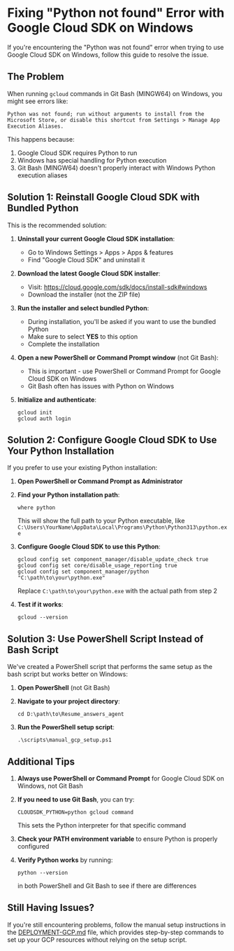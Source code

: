 # Fixing "Python not found" Error with Google Cloud SDK on Windows

If you're encountering the "Python was not found" error when trying to use Google Cloud SDK on Windows, follow this guide to resolve the issue.

## The Problem

When running `gcloud` commands in Git Bash (MINGW64) on Windows, you might see errors like:

```
Python was not found; run without arguments to install from the Microsoft Store, or disable this shortcut from Settings > Manage App Execution Aliases.
```

This happens because:
1. Google Cloud SDK requires Python to run
2. Windows has special handling for Python execution
3. Git Bash (MINGW64) doesn't properly interact with Windows Python execution aliases

## Solution 1: Reinstall Google Cloud SDK with Bundled Python

This is the recommended solution:

1. **Uninstall your current Google Cloud SDK installation**:
   - Go to Windows Settings > Apps > Apps & features
   - Find "Google Cloud SDK" and uninstall it

2. **Download the latest Google Cloud SDK installer**:
   - Visit: https://cloud.google.com/sdk/docs/install-sdk#windows
   - Download the installer (not the ZIP file)

3. **Run the installer and select bundled Python**:
   - During installation, you'll be asked if you want to use the bundled Python
   - Make sure to select **YES** to this option
   - Complete the installation

4. **Open a new PowerShell or Command Prompt window** (not Git Bash):
   - This is important - use PowerShell or Command Prompt for Google Cloud SDK on Windows
   - Git Bash often has issues with Python on Windows

5. **Initialize and authenticate**:
   ```
   gcloud init
   gcloud auth login
   ```

## Solution 2: Configure Google Cloud SDK to Use Your Python Installation

If you prefer to use your existing Python installation:

1. **Open PowerShell or Command Prompt as Administrator**

2. **Find your Python installation path**:
   ```
   where python
   ```
   This will show the full path to your Python executable, like `C:\Users\YourName\AppData\Local\Programs\Python\Python313\python.exe`

3. **Configure Google Cloud SDK to use this Python**:
   ```
   gcloud config set component_manager/disable_update_check true
   gcloud config set core/disable_usage_reporting true
   gcloud config set component_manager/python "C:\path\to\your\python.exe"
   ```
   Replace `C:\path\to\your\python.exe` with the actual path from step 2

4. **Test if it works**:
   ```
   gcloud --version
   ```

## Solution 3: Use PowerShell Script Instead of Bash Script

We've created a PowerShell script that performs the same setup as the bash script but works better on Windows:

1. **Open PowerShell** (not Git Bash)

2. **Navigate to your project directory**:
   ```
   cd D:\path\to\Resume_answers_agent
   ```

3. **Run the PowerShell setup script**:
   ```
   .\scripts\manual_gcp_setup.ps1
   ```

## Additional Tips

1. **Always use PowerShell or Command Prompt** for Google Cloud SDK on Windows, not Git Bash

2. **If you need to use Git Bash**, you can try:
   ```
   CLOUDSDK_PYTHON=python gcloud command
   ```
   This sets the Python interpreter for that specific command

3. **Check your PATH environment variable** to ensure Python is properly configured

4. **Verify Python works** by running:
   ```
   python --version
   ```
   in both PowerShell and Git Bash to see if there are differences

## Still Having Issues?

If you're still encountering problems, follow the manual setup instructions in the [DEPLOYMENT-GCP.md](DEPLOYMENT-GCP.md) file, which provides step-by-step commands to set up your GCP resources without relying on the setup script. 